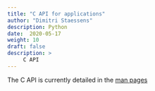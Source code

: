 ```yaml
---
title: "C API for applications"
author: "Dimitri Staessens"
description: Python
date:  2020-05-17
weight: 10
draft: false
description: >
     C API
---
```


The C API is currently detailed in the
[man pages](https://ouroboros.rocks/man/man3/flow_alloc.3.html)